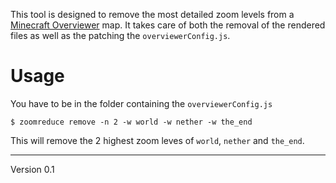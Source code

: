 This tool is designed to remove the most detailed zoom levels from a [Minecraft Overviewer] map.
It takes care of both the removal of the rendered files as well as the patching the `overviewerConfig.js`.

# Usage
You have to be in the folder containing the `overviewerConfig.js`

    $ zoomreduce remove -n 2 -w world -w nether -w the_end

This will remove the 2 highest zoom leves of `world`, `nether` and `the_end`.

[Minecraft Overviewer]: https://github.com/overviewer/Minecraft-Overviewer
---
Version 0.1
